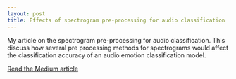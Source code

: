 ```yaml
---
layout: post
title: Effects of spectrogram pre-processing for audio classification
---
```


My article on the spectrogram pre-processing for audio classification.
This discuss how several pre processing methods for spectrograms would affect the classification 
accuracy of an audio emotion classification model.

[Read the Medium article](https://medium.com/using-cnn-to-classify-audio/effects-of-spectrogram-pre-processing-for-audio-classification-a551f3da5a46)
